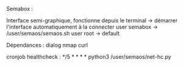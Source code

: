 Semabox :

Interface semi-graphique, fonctionne depuis le terminal
-> démarrer l'interface automatiquement à la connecter
user semabox -> /user/semaos/semaos.sh
user root -> default

Dépendances : 
dialog nmap curl

cronjob healthcheck :
*/5 * * * * python3 /user/semaos/net-hc.py

